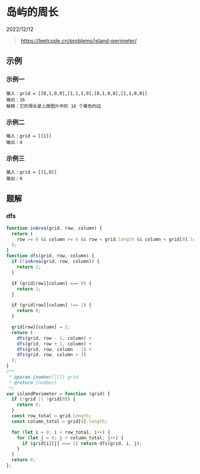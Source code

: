 # 岛屿的周长

2022/12/12

> <https://leetcode.cn/problems/island-perimeter/>

## 示例

### 示例一

```text
输入：grid = [[0,1,0,0],[1,1,1,0],[0,1,0,0],[1,1,0,0]]
输出：16
解释：它的周长是上面图片中的 16 个黄色的边
```

### 示例二

```text
输入：grid = [[1]]
输出：4
```

### 示例三

```text
输入：grid = [[1,0]]
输出：4
```

## 题解

### dfs

```javascript
function inArea(grid, row, column) {
  return (
    row >= 0 && column >= 0 && row < grid.length && column < grid[0].length
  );
}
function dfs(grid, row, column) {
  if (!inArea(grid, row, column)) {
    return 1;
  }

  if (grid[row][column] === 0) {
    return 1;
  }

  if (grid[row][column] !== 1) {
    return 0;
  }

  grid[row][column] = 2;
  return (
    dfs(grid, row - 1, column) +
    dfs(grid, row + 1, column) +
    dfs(grid, row, column - 1) +
    dfs(grid, row, column + 1)
  );
}
/**
 * @param {number[][]} grid
 * @return {number}
 */
var islandPerimeter = function (grid) {
  if (!grid || !grid[0]) {
    return 0;
  }
  const row_total = grid.length;
  const column_total = grid[0].length;

  for (let i = 0; i < row_total; i++) {
    for (let j = 0; j < column_total; j++) {
      if (grid[i][j] === 1) return dfs(grid, i, j);
    }
  }
  return 0;
};
```
